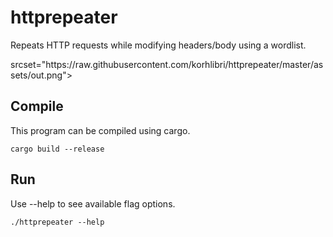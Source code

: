 # httprepeater
Repeats HTTP requests while modifying headers/body using a wordlist.

<div>
  <picture>
    srcset="https://raw.githubusercontent.com/korhlibri/httprepeater/master/assets/out.png">
  </picture>
</div>

## Compile
This program can be compiled using cargo.
```
cargo build --release
```
## Run
Use --help to see available flag options.
```
./httprepeater --help
```
